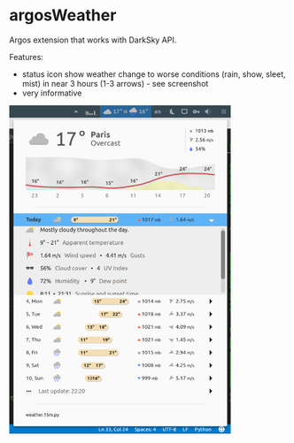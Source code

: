 # argosWeather

Argos extension that works with DarkSky API.

Features:
* status icon show weather change to worse conditions (rain, show, sleet, mist) in near 3 hours (1-3 arrows) - see screenshot
* very informative


<img src="https://github.com/fadeouter/argosWeather/raw/master/screenshot.png" width="400">
